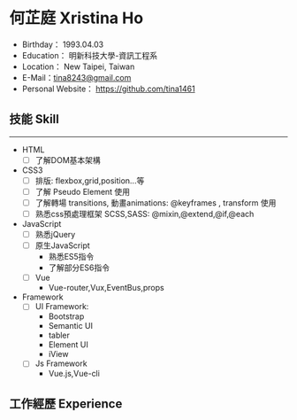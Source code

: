 # 何芷庭 Xristina Ho 

* Birthday： 1993.04.03
* Education： 明新科技大學-資訊工程系
* Location： New Taipei, Taiwan
* E-Mail：tina8243@gmail.com
* Personal Website： https://github.com/tina1461

## 技能 Skill
***

* HTML
    - [ ] 了解DOM基本架構
* CSS3
    - [ ] 排版: flexbox,grid,position...等
    - [ ] 了解  Pseudo Element 使用
    - [ ] 了解轉場 transitions, 動畫animations: @keyframes , transform 使用
    - [ ] 熟悉css預處理框架 SCSS,SASS: @mixin,@extend,@if,@each
* JavaScript
    - [ ] 熟悉jQuery
    - [ ] 原生JavaScript
        * 熟悉ES5指令
        * 了解部分ES6指令
    - [ ] Vue
        * Vue-router,Vux,EventBus,props
* Framework
    - [ ] UI Framework:
        * Bootstrap
        * Semantic UI
        * tabler
        * Element UI
        * iView
    - [ ] Js Framework
        * Vue.js,Vue-cli

## 工作經歷 Experience







